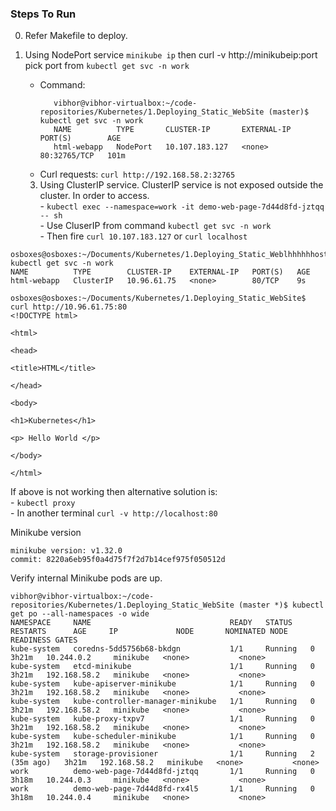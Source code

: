 ### Steps To Run
0. Refer Makefile to deploy.
1. Using NodePort service
    `minikube ip` then curl -v http://minikubeip:port pick port from `kubectl get svc -n work`

   -    Command:
         ```
            vibhor@vibhor-virtualbox:~/code-repositories/Kubernetes/1.Deploying_Static_WebSite (master)$ kubectl get svc -n work
            NAME          TYPE       CLUSTER-IP       EXTERNAL-IP   PORT(S)        AGE
            html-webapp   NodePort   10.107.183.127   <none>        80:32765/TCP   101m

         ```
    -    Curl requests:
          `curl http://192.168.58.2:32765`
         
   3. Using ClusterIP service.
       ClusterIP service is not exposed outside the cluster. In order to access. <br/>
           -   `kubectl exec --namespace=work -it demo-web-page-7d44d8fd-jztqq -- sh` <br/>
           -   Use CluserIP from command `kubectl get svc -n work` <br/>
           -   Then fire `curl 10.107.183.127` or `curl localhost`

```
osboxes@osboxes:~/Documents/Kubernetes/1.Deploying_Static_WeblhhhhhhostSite$ kubectl get svc -n work
NAME          TYPE        CLUSTER-IP    EXTERNAL-IP   PORT(S)   AGE
html-webapp   ClusterIP   10.96.61.75   <none>        80/TCP    9s

osboxes@osboxes:~/Documents/Kubernetes/1.Deploying_Static_WebSite$ curl http://10.96.61.75:80
<!DOCTYPE html>

<html>

<head>

<title>HTML</title>

</head>

<body>

<h1>Kubernetes</h1>

<p> Hello World </p>

</body>

</html>
```

If above is not working then alternative solution is: <br/>
    -   `kubectl proxy` <br/>
    -   In another terminal   `curl -v http://localhost:80` <br/>

Minikube version

```
minikube version: v1.32.0
commit: 8220a6eb95f0a4d75f7f2d7b14cef975f050512d
```

Verify internal Minikube pods are up.

```
vibhor@vibhor-virtualbox:~/code-repositories/Kubernetes/1.Deploying_Static_WebSite (master *)$ kubectl get po --all-namespaces -o wide
NAMESPACE     NAME                               READY   STATUS    RESTARTS      AGE     IP             NODE       NOMINATED NODE   READINESS GATES
kube-system   coredns-5dd5756b68-bkdgn           1/1     Running   0             3h21m   10.244.0.2     minikube   <none>           <none>
kube-system   etcd-minikube                      1/1     Running   0             3h21m   192.168.58.2   minikube   <none>           <none>
kube-system   kube-apiserver-minikube            1/1     Running   0             3h21m   192.168.58.2   minikube   <none>           <none>
kube-system   kube-controller-manager-minikube   1/1     Running   0             3h21m   192.168.58.2   minikube   <none>           <none>
kube-system   kube-proxy-txpv7                   1/1     Running   0             3h21m   192.168.58.2   minikube   <none>           <none>
kube-system   kube-scheduler-minikube            1/1     Running   0             3h21m   192.168.58.2   minikube   <none>           <none>
kube-system   storage-provisioner                1/1     Running   2 (35m ago)   3h21m   192.168.58.2   minikube   <none>           <none>
work          demo-web-page-7d44d8fd-jztqq       1/1     Running   0             3h18m   10.244.0.3     minikube   <none>           <none>
work          demo-web-page-7d44d8fd-rx4l5       1/1     Running   0             3h18m   10.244.0.4     minikube   <none>           <none>

```